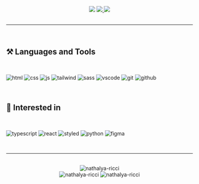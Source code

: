 <div align="center"><img src="https://media-exp1.licdn.com/dms/image/C5616AQGUFxZimdVABQ/profile-displaybackgroundimage-shrink_350_1400/0/1649114625887?e=1670457600&v=beta&t=gC1UxezzA66GZoTToDigsiVq7ddc7lPq1LgQwcSC7f8">

<a href="mailto:nathalyaricci@gmail.com">
  <img src="https://img.shields.io/badge/Mail-D14836?style=for-the-badge&logo=gmail&logoColor=white
  "></img>
</a>
<a href="https://www.linkedin.com/in/nathalya-ricci/">
  <img src="https://img.shields.io/badge/LinkedIn-0077B5?style=for-the-badge&logo=linkedin&logoColor=white
  "></img>
</a>

</div>

<br>
<hr>
<br>

<h2>⚒️ Languages and Tools</h2>
<br>

![html](https://img.shields.io/badge/HTML5-E34F26?style=for-the-badge&logo=html5&logoColor=white)
![css](https://img.shields.io/badge/CSS3-1572B6?style=for-the-badge&logo=css3&logoColor=white)
![js](https://img.shields.io/badge/JavaScript-F7DF1E?style=for-the-badge&logo=javascript&logoColor=100000)
![tailwind](https://img.shields.io/badge/Tailwind_CSS-38B2AC?style=for-the-badge&logo=tailwind-css&logoColor=white)
![sass](https://img.shields.io/badge/Sass-CC6699?style=for-the-badge&logo=sass&logoColor=white)
![vscode](https://img.shields.io/badge/VSCode-0078D4?style=for-the-badge&logo=visual%20studio%20code&logoColor=white)
![git](https://img.shields.io/badge/GIT-E44C30?style=for-the-badge&logo=git&logoColor=white)
![github](https://img.shields.io/badge/GitHub-100000?style=for-the-badge&logo=github&logoColor=white)

<br>

<h2>👀 Interested in</h2>
<br>

![typescript](https://img.shields.io/badge/TypeScript-007ACC?style=for-the-badge&logo=typescript&logoColor=white)
![react](https://img.shields.io/badge/React-20232A?style=for-the-badge&logo=react&logoColor=61DAFB)
![styled](https://img.shields.io/badge/styled--components-DB7093?style=for-the-badge&logo=styled-components&logoColor=white)
![python](https://img.shields.io/badge/Python-FFD43B?style=for-the-badge&logo=python&logoColor=blue)
![figma](https://img.shields.io/badge/Figma-e63946?style=for-the-badge&logo=figma&logoColor=white)

<br>
<hr>
<br>

<div align="center">
  <img src="https://github-readme-stats.vercel.app/api/top-langs?username=nathalya-ricci&show_icons=true&theme=tokyonight&locale=en&layout=compact&hide_border=true" alt="nathalya-ricci" />
</div>

<div align="center">
  <img src="https://github-readme-stats.vercel.app/api?username=nathalya-ricci&show_icons=true&theme=tokyonight&locale=en&hide_border=true" alt="nathalya-ricci">
  <img src="https://github-readme-streak-stats.herokuapp.com/?user=nathalya-ricci&theme=tokyonight&hide_border=true" alt="nathalya-ricci">
</div>
